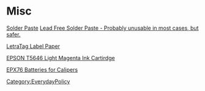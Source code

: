 # Misc

[Solder
Paste](http://www.amazon.com/Kester-EP256-Solder-Syringe-Dispenser/dp/B006UTCYM2/ref=sr_1_1?s=hi&ie=UTF8&qid=1375925821&sr=1-1&keywords=EP256)
[Lead Free Solder Paste - Probably unusable in most cases, but
safer.](https://www.sparkfun.com/products/11790)

[LetraTag Label
Paper](http://www.officedepot.com/a/products/144271/DYMO-LetraTag-91335-Black-On-Blue/)

[EPSON T5646 Light Magenta Ink
Cartirdge](http://www.ebay.com/itm/like/380920481212?lpid=82)

[EPX76 Batteries for
Calipers](http://www.amazon.com/Energizer-357BP-3-Watch-electronic-Batteries/dp/B0002DSVOW/ref=sr_1_1?ie=UTF8&qid=1398353356&sr=8-1&keywords=EPX76)

[Category:EverydayPolicy](Category:EverydayPolicy)
